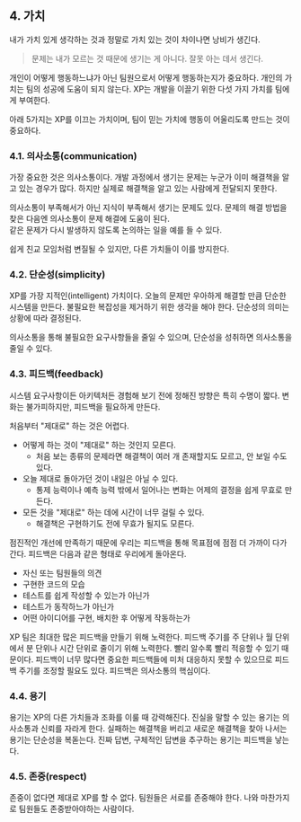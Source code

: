 
## 4. 가치

내가 가치 있게 생각하는 것과 정말로 가치 있는 것이 차이나면 낭비가 생긴다. 

> 문제는 내가 모르는 것 때문에 생기는 게 아니다. 잘못 아는 데서 생긴다.

개인이 어떻게 행동하느냐가 아닌 팀원으로서 어떻게 행동하는지가 중요하다.
개인의 가치는 팀의 성공에 도움이 되지 않는다. 
XP는 개발을 이끌기 위한 다섯 가지 가치를 팀에게 부여한다. 

아래 5가지는 XP를 이끄는 가치이며, 팀이 믿는 가치에 행동이 어울리도록 만드는 것이 중요하다. 

### 4.1. 의사소통(communication)

가장 중요한 것은 의사소통이다. 
개발 과정에서 생기는 문제는 누군가 이미 해결책을 알고 있는 경우가 많다. 
하지만 실제로 해결책을 알고 있는 사람에게 전달되지 못한다. 

의사소통이 부족해서가 아닌 지식이 부족해서 생기는 문제도 있다. 
문제의 해결 방법을 찾은 다음엔 의사소통이 문제 해결에 도움이 된다.  
같은 문제가 다시 발생하지 않도록 논의하는 일을 예를 들 수 있다. 

쉽게 친교 모임처럼 변질될 수 있지만, 다른 가치들이 이를 방지한다. 

### 4.2. 단순성(simplicity)

XP를 가장 지적인(intelligent) 가치이다. 
오늘의 문제만 우아하게 해결할 만큼 단순한 시스템을 만든다. 
불필요한 복잡성을 제거하기 위한 생각을 해야 한다. 
단순성의 의미는 상황에 따라 결정된다. 

의사소통을 통해 불필요한 요구사항들을 줄일 수 있으며, 단순성을 성취하면 의사소통을 줄일 수 있다. 

### 4.3. 피드백(feedback)

시스템 요구사항이든 아키텍처든 경험해 보기 전에 정해진 방향은 특히 수명이 짧다. 
변화는 불가피하지만, 피드백을 필요하게 만든다. 

처음부터 "제대로" 하는 것은 어렵다. 

* 어떻게 하는 것이 "제대로" 하는 것인지 모른다.
    * 처음 보는 종류의 문제라면 해결책이 여러 개 존재할지도 모르고, 안 보일 수도 있다.
* 오늘 제대로 돌아가던 것이 내일은 아닐 수 있다.
    * 통제 능력이나 예측 능력 밖에서 일어나는 변화는 어제의 결정을 쉽게 무효로 만든다.
* 모든 것을 "제대로" 하는 데에 시간이 너무 걸릴 수 있다.
    * 해결책은 구현하기도 전에 무효가 될지도 모른다.

점진적인 개선에 만족하기 때문에 우리는 피드백을 통해 목표점에 점점 더 가까이 다가간다. 
피드백은 다음과 같은 형태로 우리에게 돌아온다.

* 자신 또는 팀원들의 의견
* 구현한 코드의 모습
* 테스트를 쉽게 작성할 수 있는가 아닌가
* 테스트가 동작하느가 아닌가
* 어떤 아이디어를 구현, 배치한 후 어떻게 작동하는가

XP 팀은 최대한 많은 피드백을 만들기 위해 노력한다. 
피드백 주기를 주 단위나 월 단위에서 분 단위나 시간 단위로 줄이기 위해 노력한다. 
빨리 알수록 빨리 적응할 수 있기 때문이다. 
피드백이 너무 많다면 중요한 피드백들에 미처 대응하지 못할 수 있으므로 피드백 주기를 조정할 필요도 있다. 
피드백은 의사소통의 핵심이다. 

### 4.4. 용기

용기는 XP의 다른 가치들과 조화를 이룰 때 강력해진다. 
진실을 말할 수 있는 용기는 의사소통과 신뢰를 자라게 한다. 
실패하는 해결책을 버리고 새로운 해결책을 찾아 나서는 용기는 단순성을 복돋는다. 
진짜 답변, 구체적인 답변을 추구하는 용기는 피드백을 낳는다. 

### 4.5. 존중(respect)

존중이 없다면 제대로 XP를 할 수 없다. 
팀원들은 서로를 존중해야 한다. 
나와 마찬가지로 팀원들도 존중받아야하는 사람이다. 
